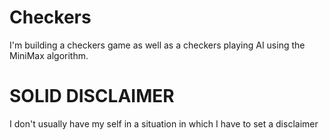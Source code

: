 # Checkers
I'm building a checkers game as well as a checkers playing AI using the MiniMax algorithm.

# SOLID DISCLAIMER
I don't usually have my self in a situation in which I have to set a disclaimer